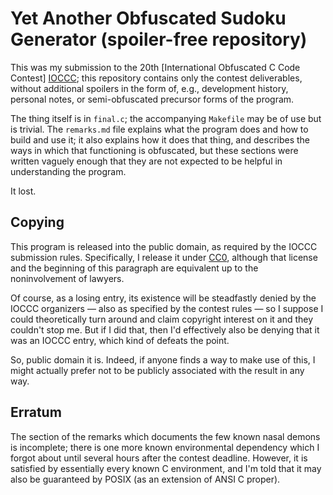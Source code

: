 Yet Another Obfuscated Sudoku Generator (spoiler-free repository)
=======================================

This was my submission to the 20th [International Obfuscated C Code
Contest] [IOCCC]; this repository contains only the contest
deliverables, without additional spoilers in the form of, e.g.,
development history, personal notes, or semi-obfuscated precursor
forms of the program.

  [IOCCC]: http://www.ioccc.org

The thing itself is in `final.c`; the accompanying `Makefile` may be
of use but is trivial.  The `remarks.md` file explains what the
program does and how to build and use it; it also explains how it does
that thing, and describes the ways in which that functioning is
obfuscated, but these sections were written vaguely enough that they
are not expected to be helpful in understanding the program.

It lost.


Copying
-------

This program is released into the public domain, as required by the
IOCCC submission rules.  Specifically, I release it under [CC0],
although that license and the beginning of this paragraph are
equivalent up to the noninvolvement of lawyers.

Of course, as a losing entry, its existence will be steadfastly denied
by the IOCCC organizers — also as specified by the contest rules — so
I suppose I could theoretically turn around and claim copyright
interest on it and they couldn't stop me.  But if I did that, then I'd
effectively also be denying that it was an IOCCC entry, which kind of
defeats the point.

So, public domain it is.  Indeed, if anyone finds a way to make use of
this, I might actually prefer not to be publicly associated with the
result in any way.

  [CC0]: http://creativecommons.org/publicdomain/zero/1.0/


Erratum
-------

The section of the remarks which documents the few known nasal demons
is incomplete; there is one more known environmental dependency which
I forgot about until several hours after the contest deadline.
However, it is satisfied by essentially every known C environment, and
I'm told that it may also be guaranteed by POSIX (as an extension of
ANSI C proper).
